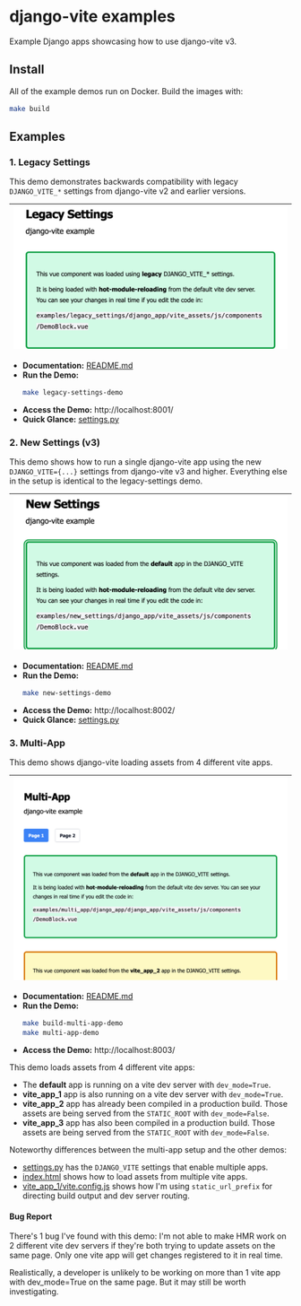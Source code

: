 # django-vite examples
Example Django apps showcasing how to use django-vite v3.

## Install

All of the example demos run on Docker. Build the images with:

```bash
make build
```

## Examples

### 1. Legacy Settings

This demo demonstrates backwards compatibility with legacy `DJANGO_VITE_*` settings from django-vite v2 and earlier versions.

|![Legacy Settings](/img/legacy-settings.png)|
|-|

- **Documentation:** [README.md](examples/legacy_settings/README.md)
- **Run the Demo:**
  ```bash
  make legacy-settings-demo
  ```
- **Access the Demo:** http://localhost:8001/
- **Quick Glance:** [settings.py](./examples/legacy_settings/django_app/settings.py)


### 2. New Settings (v3)

This demo shows how to run a single django-vite app using the new `DJANGO_VITE={...}` settings from django-vite v3 and higher. Everything else in the setup is identical to the legacy-settings demo.

|![Legacy Settings](/img/new-settings.png)|
|-|

- **Documentation:** [README.md](examples/new_settings/README.md)
- **Run the Demo:**
  ```bash
  make new-settings-demo
  ```
- **Access the Demo:** http://localhost:8002/
- **Quick Glance:** [settings.py](./examples/new_settings/django_app/settings.py)

### 3. Multi-App

This demo shows django-vite loading assets from 4 different vite apps.

|![Multi-App](/img/multi-app.png)|
|-|

- **Documentation:** [README.md](examples/multi_app/README.md)
- **Run the Demo:**
  ```bash
  make build-multi-app-demo
  make multi-app-demo
  ```
- **Access the Demo:** http://localhost:8003/

This demo loads assets from 4 different vite apps:

- The **default** app is running on a vite dev server with `dev_mode=True`.
- **vite_app_1** app is also running on a vite dev server with `dev_mode=True`.
- **vite_app_2** app has already been compiled in a production build. Those assets are being served from the `STATIC_ROOT` with `dev_mode=False`.
- **vite_app_3** app has also been compiled in a production build. Those assets are being served from the `STATIC_ROOT` with `dev_mode=False`.

Noteworthy differences between the multi-app setup and the other demos:
- [settings.py](./examples/multi_app/django_app/django_app/settings.py) has the `DJANGO_VITE` settings that enable multiple apps.
- [index.html](./examples/multi_app/django_app/django_app/templates/index.html) shows how to load assets from multiple vite apps.
- [vite_app_1/vite.config.js](./examples/multi_app/vite_app_1/vite.config.js) shows how I'm using `static_url_prefix` for directing build output and dev server routing.

#### Bug Report

There's 1 bug I've found with this demo: I'm not able to make HMR work on 2 different vite dev servers if they're both trying to update assets on the same page. Only one vite app will get changes registered to it in real time.

Realistically, a developer is unlikely to be working on more than 1 vite app with dev_mode=True on the same page. But it may still be worth investigating.